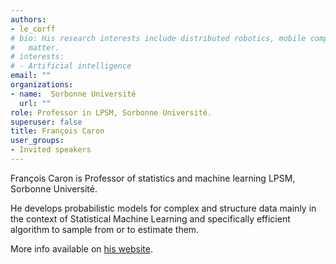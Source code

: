 ```yaml
---
authors:
- le_corff
# bio: His research interests include distributed robotics, mobile computing and programmable
#   matter.
# interests:
# - Artificial intelligence
email: ""
organizations:
- name:  Sorbonne Université
  url: ""
role: Professor in LPSM, Sorbonne Université.
superuser: false
title: François Caron
user_groups:
- Invited speakers
---
```



François Caron is Professor of statistics and machine learning LPSM, Sorbonne Université.

He develops probabilistic models for complex and structure data mainly in the context of Statistical Machine Learning and specifically efficient algorithm to sample from or to estimate them. 

More info available on [his website](https://sylvainlc.github.io//).
